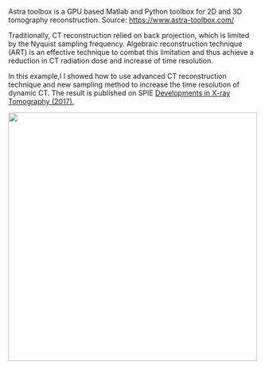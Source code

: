 Astra toolbox is a GPU based Matlab and Python toolbox for 2D and 3D tomography reconstruction. 
Source: https://www.astra-toolbox.com/

Traditionally, CT reconstruction relied on back projection, which is limited by the Nyquist sampling frequency. Algebraic reconstruction technique (ART) is an effective technique to combat this limitation and thus achieve a reduction in CT radiation dose and increase of time resolution.

In this example,l I showed how to use advanced CT reconstruction technique and new sampling method to increase the time resolution of dynamic CT. The result is published on SPIE [Developments in X-ray Tomography (2017).](https://www.spiedigitallibrary.org/conference-proceedings-of-spie/10391/103910M/Micro-CT-in-situ-study-of-carbonate-rock-microstructural-evolution/10.1117/12.2273877.full?SSO=1)


<img src=xample.pdf height = 500>
